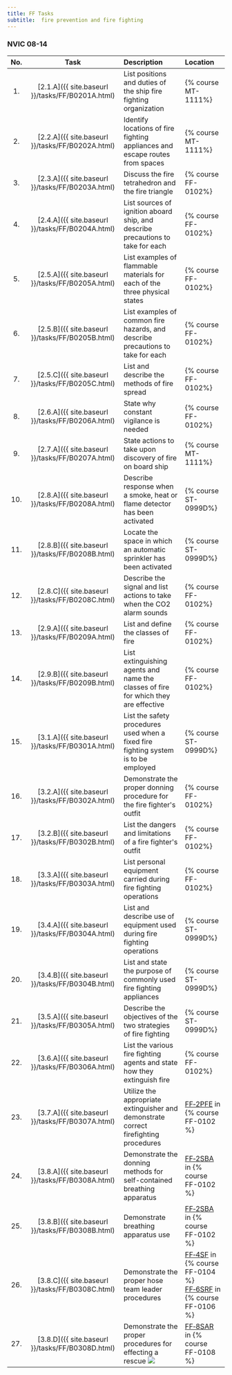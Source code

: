 ```yaml
---
title: FF Tasks
subtitle:  fire prevention and fire fighting
---
```




### NVIC 08-14

| No.   | Task | Description | Location |
|:-----:|:----:|:------------|:-------|
| 1. | [2.1.A]({{ site.baseurl }}/tasks/FF/B0201A.html) | List positions and duties of the ship fire fighting organization | {% course MT-1111%}|
| 2. | [2.2.A]({{ site.baseurl }}/tasks/FF/B0202A.html) | Identify locations of fire fighting appliances and escape routes from spaces | {% course MT-1111%}|
| 3. | [2.3.A]({{ site.baseurl }}/tasks/FF/B0203A.html) | Discuss the fire tetrahedron and the fire triangle | {% course FF-0102%}|
| 4. | [2.4.A]({{ site.baseurl }}/tasks/FF/B0204A.html) | List sources of ignition aboard ship, and describe precautions to take for each | {% course FF-0102%}|
| 5. | [2.5.A]({{ site.baseurl }}/tasks/FF/B0205A.html) | List examples of flammable materials for each of the three physical states | {% course FF-0102%}|
| 6. | [2.5.B]({{ site.baseurl }}/tasks/FF/B0205B.html) | List examples of common fire hazards, and describe precautions to take for each | {% course FF-0102%}|
| 7. | [2.5.C]({{ site.baseurl }}/tasks/FF/B0205C.html) | List and describe the methods of fire spread | {% course FF-0102%}|
| 8. | [2.6.A]({{ site.baseurl }}/tasks/FF/B0206A.html) | State why constant vigilance is needed | {% course FF-0102%}|
| 9. | [2.7.A]({{ site.baseurl }}/tasks/FF/B0207A.html) | State actions to take upon discovery of fire on board ship | {% course MT-1111%}|
| 10. | [2.8.A]({{ site.baseurl }}/tasks/FF/B0208A.html) | Describe response when a smoke, heat or flame detector has been activated | {% course ST-0999D%}|
| 11. | [2.8.B]({{ site.baseurl }}/tasks/FF/B0208B.html) | Locate the space in which an automatic sprinkler has been activated | {% course ST-0999D%}|
| 12. | [2.8.C]({{ site.baseurl }}/tasks/FF/B0208C.html) | Describe the signal and list actions to take when the CO2 alarm sounds | {% course FF-0102%}|
| 13. | [2.9.A]({{ site.baseurl }}/tasks/FF/B0209A.html) | List and define the classes of fire | {% course FF-0102%}|
| 14. | [2.9.B]({{ site.baseurl }}/tasks/FF/B0209B.html) | List extinguishing agents and name the classes of fire for which they are effective | {% course FF-0102%}|
| 15. | [3.1.A]({{ site.baseurl }}/tasks/FF/B0301A.html) | List the safety procedures used when a fixed fire fighting system is to be employed | {% course ST-0999D%}|
| 16. | [3.2.A]({{ site.baseurl }}/tasks/FF/B0302A.html) | Demonstrate the proper donning procedure for the fire fighter's outfit | {% course FF-0102%}|
| 17. | [3.2.B]({{ site.baseurl }}/tasks/FF/B0302B.html) | List the dangers and limitations of a fire fighter's outfit | {% course FF-0102%}|
| 18. | [3.3.A]({{ site.baseurl }}/tasks/FF/B0303A.html) | List personal equipment carried during fire fighting operations | {% course FF-0102%}|
| 19. | [3.4.A]({{ site.baseurl }}/tasks/FF/B0304A.html) | List and describe use of equipment used during fire fighting operations | {% course ST-0999D%}|
| 20. | [3.4.B]({{ site.baseurl }}/tasks/FF/B0304B.html) | List and state the purpose of commonly used fire fighting appliances | {% course ST-0999D%}|
| 21. | [3.5.A]({{ site.baseurl }}/tasks/FF/B0305A.html) | Describe the objectives of the two strategies of fire fighting | {% course ST-0999D%}|
| 22. | [3.6.A]({{ site.baseurl }}/tasks/FF/B0306A.html) | List the various fire fighting agents and state how they extinguish fire | {% course FF-0102%}|
| 23. | [3.7.A]({{ site.baseurl }}/tasks/FF/B0307A.html) | Utilize the appropriate extinguisher and demonstrate correct firefighting procedures | [FF‑2PFE](FF-2PFE) in {% course FF-0102 %} |
| 24. | [3.8.A]({{ site.baseurl }}/tasks/FF/B0308A.html) | Demonstrate the donning methods for self-contained breathing apparatus | [FF‑2SBA](FF-2SBA) in {% course FF-0102 %} |
| 25. | [3.8.B]({{ site.baseurl }}/tasks/FF/B0308B.html) | Demonstrate breathing apparatus use | [FF‑2SBA](FF-2SBA) in {% course FF-0102 %} |
| 26. | [3.8.C]({{ site.baseurl }}/tasks/FF/B0308C.html) | Demonstrate the proper hose team leader procedures | [FF‑4SF](FF-4SF) in {% course FF-0104 %} <br/>[FF‑6SRF](FF-6SRF) in {% course FF-0106 %} |
| 27. | [3.8.D]({{ site.baseurl }}/tasks/FF/B0308D.html) | Demonstrate the proper procedures for effecting a rescue ![]({{site.baseurl}}/assets/images/new.jpg)  | [FF‑8SAR](FF-8SAR) in {% course FF-0108 %} |
